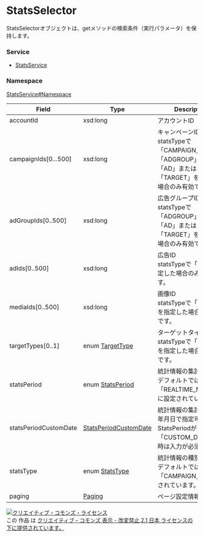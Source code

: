 

# StatsSelector

StatsSelectorオブジェクトは、getメソッドの検索条件（実行パラメータ）を保持します。

### Service

+ [StatsService](../../services/StatsService.md)

### Namespace

[StatsService#Namespace](../../services/StatsService.md#namespace)

| Field | Type | Description | response | get |
| ----- | ---- | ----------- | -------- | --------- |
| accountId | xsd:long | アカウントID | yes | Requirement | |
| campaignIds[0...500] | xsd:long | キャンペーンID<br/>statsTypeで「CAMPAIGN」または「ADGROUP」または「AD」または「TARGET」を指定した場合のみ有効です。 | yes | Optional | |
| adGroupIds[0..500] | xsd:long | 広告グループID<br/>statsTypeで「ADGROUP」または「AD」または「TARGET」を指定した場合のみ有効です。 | yes | Optional | |
| adIds[0..500] | xsd:long | 広告ID<br/>statsTypeで「AD」を指定した場合のみ有効です。 | yes | Optional | |
| mediaIds[0..500] | xsd:long | 画像ID<br/>statsTypeで「MEDIA」を指定した場合のみ有効です。 | yes | Optional | |
| targetTypes[0..1] | enum [TargetType](./TargetType.md) | ターゲットタイプ<br/>statsTypeで「TARGET」を指定した場合のみ必須です。 | yes | Optional | |
| statsPeriod | enum [StatsPeriod](./StatsPeriod.md) | 統計情報の集計期間<br/>デフォルトでは「REALTIME_MONTH」に設定されています。 | yes | Optional | |
| statsPeriodCustomDate | [StatsPeriodCustomDate](./StatsPeriodCustomDate.md) | 統計情報の集計期間<br/>年月日で指定可能です。<br/>StatsPeriodが「CUSTOM_DATE」の時は入力が必須です。 | yes | Optional | |
| statsType | enum [StatsType](./StatsType.md) | 統計情報の種別<br/>デフォルトでは「CAMPAIGN」に設定されています。 | yes | Optional | |
| paging | [Paging](../Common/Paging.md) | ページ設定情報 | yes | Optional | |

<a rel="license" href="http://creativecommons.org/licenses/by-nd/2.1/jp/"><img alt="クリエイティブ・コモンズ・ライセンス" style="border-width:0" src="https://i.creativecommons.org/l/by-nd/2.1/jp/88x31.png" /></a><br />この 作品 は <a rel="license" href="http://creativecommons.org/licenses/by-nd/2.1/jp/">クリエイティブ・コモンズ 表示 - 改変禁止 2.1 日本 ライセンスの下に提供されています。</a>
